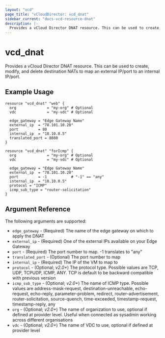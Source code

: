 ```yaml
---
layout: "vcd"
page_title: "vCloudDirector: vcd_dnat"
sidebar_current: "docs-vcd-resource-dnat"
description: |-
  Provides a vCloud Director DNAT resource. This can be used to create, modify, and delete destination NATs to map external IPs to a VM.
---
```


# vcd\_dnat

Provides a vCloud Director DNAT resource. This can be used to create, modify,
and delete destination NATs to map an external IP/port to an internal IP/port.

## Example Usage

```hcl
resource "vcd_dnat" "web" {
  org              = "my-org" # Optional
  vdc              = "my-vdc" # Optional
  
  edge_gateway = "Edge Gateway Name"
  external_ip  = "78.101.10.20"
  port         = 80
  internal_ip  = "10.10.0.5"
  translated_port = 8080
}

resource "vcd_dnat" "forIcmp" {
  org              = "my-org" # Optional
  vdc              = "my-vdc" # Optional
  
  edge_gateway = "Edge Gateway Name"
  external_ip  = "78.101.10.20"
  port         = -1           # "-1" == "any"
  internal_ip  = "10.10.0.5"
  protocol = "ICMP"
  icmp_sub_type = "router-solicitation"
} 
```

## Argument Reference

The following arguments are supported:

* `edge_gateway` - (Required) The name of the edge gateway on which to apply the DNAT
* `external_ip` - (Required) One of the external IPs available on your Edge Gateway
* `port` - (Required) The port number to map. -1 translates to "any"
* `translated_port` - (Optional) The port number to map
* `internal_ip` - (Required) The IP of the VM to map to
* `protocol` - (Optional; *v2.0+*) The protocol type. Possible values are TCP, UDP, TCPUDP, ICMP, ANY. TCP is default to be backward compatible with previous version
* `icmp_sub_type` - (Optional; *v2.0+*) The name of ICMP type. Possible values are   address-mask-request, destination-unreachable, echo-request, echo-reply, parameter-problem, redirect, router-advertisement, router-solicitation, source-quench, time-exceeded, timestamp-request, timestamp-reply, any
* `org` - (Optional; *v2.0+*) The name of organization to use, optional if defined at provider level. Useful when connected as sysadmin working across different organisations
* `vdc` - (Optional; *v2.0+*) The name of VDC to use, optional if defined at provider level
